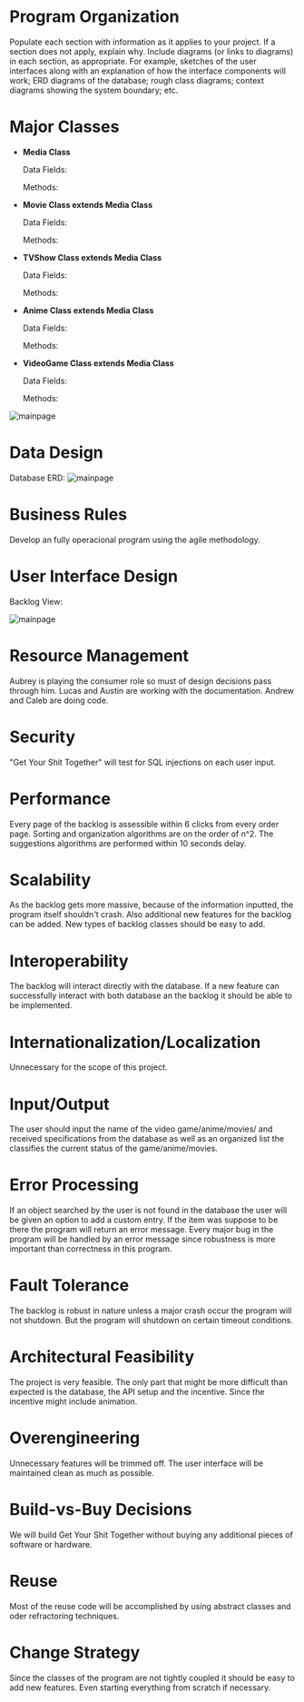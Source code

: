 # Program Organization

Populate each section with information as it applies to your project. If a section does not apply, explain why. Include diagrams (or links to diagrams) in each section, as appropriate. For example, sketches of the user interfaces along with an explanation of how the interface components will work; ERD diagrams of the database; rough class diagrams; context diagrams showing the system boundary; etc.

# Major Classes

* **Media Class**
    
    Data Fields:
    
    Methods:
    
* **Movie Class extends Media Class**
    
    Data Fields:
    
    Methods:
    
* **TVShow Class extends Media Class**
    
    Data Fields:
    
    Methods:
    
* **Anime Class extends Media Class**
    
    Data Fields:
    
    Methods:
    
* **VideoGame Class extends Media Class**
    
    Data Fields:
    
    Methods:    


![mainpage](https://i.imgur.com/0UnzRLR.png)

# Data Design
Database ERD: ![mainpage](https://i.imgur.com/wFDEXKv.jpg)
# Business Rules
Develop an fully operacional program using the agile methodology.

# User Interface Design
Backlog View:

![mainpage](https://i.imgur.com/Wko9SKa.png)


# Resource Management
Aubrey is playing the consumer role so must of design decisions pass through him. Lucas and Austin are working with the documentation. Andrew and Caleb are doing code. 

# Security
"Get Your Shit Together" will test for SQL injections on each user input.

# Performance
Every page of the backlog is assessible within 6 clicks from every order page. Sorting and organization algorithms are on the order of n^2. The suggestions algorithms are performed within 10 seconds delay. 

# Scalability
  As the backlog gets more massive, because of the information inputted, the program itself shouldn't crash. Also additional new features for the backlog can be added. New types of backlog classes should be easy to add.        
# Interoperability
  The backlog will interact directly with the database. If a new feature can successfully interact with both database an the backlog it should be able to be implemented.


# Internationalization/Localization
Unnecessary for the scope of this project.

# Input/Output
The user should input the name of the video game/anime/movies/ and received specifications from the database as well as an organized list the classifies the current status of the game/anime/movies.   

# Error Processing
If an object searched by the user is not found in the database the user will be given an option to add a custom entry. If the item was suppose to be there the program will return an error message. Every major bug in the program will be handled by an error message since robustness is more important than correctness in this program.   
# Fault Tolerance
The backlog is robust in nature unless a major crash occur the program will not shutdown. But the program will shutdown on certain timeout conditions.

# Architectural Feasibility
The project is very feasible. The only part that might be more difficult than expected is the database, the API setup and the incentive. Since the incentive might include animation.

# Overengineering
Unnecessary features will be trimmed off. The user interface will be maintained clean as much as possible.   

# Build-vs-Buy Decisions
We will build Get Your Shit Together without buying any additional pieces of software or hardware.

# Reuse
Most of the reuse code will be accomplished by using abstract classes and oder refractoring techniques. 

# Change Strategy
Since the classes of the program are not tightly coupled it should be easy to add new features. Even starting everything from scratch if necessary.    


